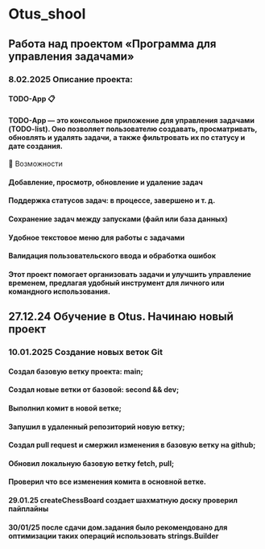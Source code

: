 # Otus_shool
## Работа над проектом «Программа для управления задачами»
### 8.02.2025 Описание проекта:
#### TODO-App 📋
#### TODO-App — это консольное приложение для управления задачами (TODO-list). Оно позволяет пользователю создавать, просматривать, обновлять и удалять задачи, а также фильтровать их по статусу и  дате создания.

🔹 Возможности
#### Добавление, просмотр, обновление и удаление задач
#### Поддержка статусов задач: в процессе, завершено и т. д.
#### Сохранение задач между запусками (файл или база данных)
#### Удобное текстовое меню для работы с задачами
#### Валидация пользовательского ввода и обработка ошибок
#### Этот проект помогает организовать задачи и улучшить управление временем, предлагая удобный инструмент для личного или командного использования.

## 27.12.24 Обучение в Otus. Начинаю новый проект
### 10.01.2025 Создание новых веток Git
#### Создал базовую ветку проекта: main;
#### Создал новые ветки от базовой: second && dev;
#### Выполнил комит в новой ветке;
#### Запушил в удаленный репозиторий новую ветку;
#### Создал pull request и смержил изменения в базовую ветку на github;
#### Обновил локальную базовую ветку fetch, pull;
#### Проверил что все изменения комита в основной ветке.
#### 29.01.25 createChessBoard создает шахматную доску проверил пайплайны
#### 30/01/25 после сдачи дом.задания было рекомендовано для оптимизации таких операций использовать strings.Builder
